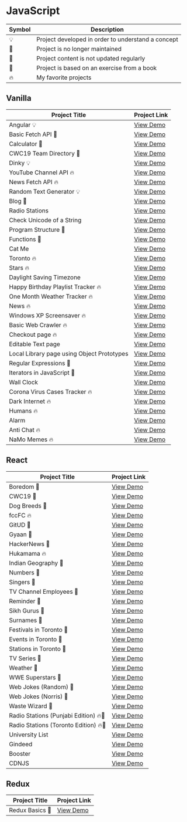 # JavaScript

| Symbol | Description                                        |
| ------ | -------------------------------------------------- |
| 💡     | Project developed in order to understand a concept |
| 📕     | Project is no longer maintained                    |
| 👶     | Project content is not updated regularly           |
| 📝     | Project is based on an exercise from a book        |
| 🔥     | My favorite projects                               |

## Vanilla

| Project Title                              | Project Link                                                             |
| ------------------------------------------ | ------------------------------------------------------------------------ |
| Angular 💡                                 | [View Demo](https://elegant-mccarthy-ef40e6.netlify.com/#!/)             |
| Basic Fetch API 📕                         | [View Demo](https://tpkahlon.github.io/javascript/basic-fetch-api)       |
| Calculator 📕                              | [View Demo](https://tpkahlon.github.io/javascript/calculator)            |
| CWC19 Team Directory 📕                    | [View Demo](https://upbeat-golick-be5f11.netlify.com/#!/)                |
| Dinky 💡                                   | [View Demo](https://tpkahlon.github.io/javascript/dinky)                 |
| YouTube Channel API 🔥                     | [View Demo](https://quirky-euclid-5569bd.netlify.app/#)                  |
| News Fetch API 🔥                          | [View Demo](https://tpkahlon.github.io/javascript/news-fetch-api)        |
| Random Text Generator 💡                   | [View Demo](https://tpkahlon.github.io/javascript/random-text-generator) |
| Blog 👶                                    | [View Demo](https://quirky-benz-c762ef.netlify.com/)                     |
| Radio Stations                             | [View Demo](https://tpkahlon.github.io/javascript/radio-app)             |
| Check Unicode of a String                  | [View Demo](https://tpkahlon.github.io/javascript/check-unicode)         |
| Program Structure 📝                       | [View Demo](https://tpkahlon.github.io/javascript/program-structure)     |
| Functions 📝                               | [View Demo](https://tpkahlon.github.io/javascript/functions)             |
| Cat Me                                     | [View Demo](https://tpkahlon.github.io/javascript/cat-gallery)           |
| Toronto 🔥                                 | [View Demo](https://tpkahlon.github.io/javascript/toronto)               |
| Stars 🔥                                   | [View Demo](https://tpkahlon.github.io/javascript/stars)                 |
| Daylight Saving Timezone                   | [View Demo](https://tpkahlon.github.io/javascript/1)                     |
| Happy Birthday Playlist Tracker 🔥         | [View Demo](https://sleepy-jang-7abe58.netlify.app/)                     |
| One Month Weather Tracker 🔥               | [View Demo](https://tpkahlon.github.io/javascript/3)                     |
| News 🔥                                    | [View Demo](https://tpkahlon.github.io/javascript/21)                    |
| Windows XP Screensaver 🔥                  | [View Demo](https://tpkahlon.github.io/javascript/15)                    |
| Basic Web Crawler 🔥                       | [View Demo](https://tpkahlon.github.io/javascript/16)                    |
| Checkout page 🔥                           | [View Demo](https://tpkahlon.github.io/javascript/17)                    |
| Editable Text page                         | [View Demo](https://tpkahlon.github.io/javascript/18)                    |
| Local Library page using Object Prototypes | [View Demo](https://tpkahlon.github.io/javascript/19)                    |
| Regular Expressions 📝                     | [View Demo](https://tpkahlon.github.io/javascript/22)                    |
| Iterators in JavaScript 📝                 | [View Demo](https://tpkahlon.github.io/javascript/24)                    |
| Wall Clock                                 | [View Demo](https://tpkahlon.github.io/javascript/25)                    |
| Corona Virus Cases Tracker 🔥              | [View Demo](https://tpkahlon.github.io/javascript/29)                    |
| Dark Internet 🔥                           | [View Demo](https://tpkahlon.github.io/javascript/26)                    |
| Humans 🔥                                  | [View Demo](https://tpkahlon.github.io/javascript/27A)                   |
| Alarm                                      | [View Demo](https://tpkahlon.github.io/javascript/23)                    |
| Anti Chat 🔥                               | [View Demo](https://tpkahlon.github.io/javascript/30)                    |
| NaMo Memes 🔥                              | [View Demo](https://tpkahlon.github.io/javascript/31)                    |

## React

| Project Title                         | Project Link                                                    |
| ------------------------------------- | --------------------------------------------------------------- |
| Boredom 📕                            | [View Demo](https://wonderful-swanson-2233c4.netlify.com/)      |
| CWC19 📕                              | [View Demo](https://youthful-bassi-42a1e5.netlify.com/)         |
| Dog Breeds 📕                         | [View Demo](https://kind-meninsky-ae7cc3.netlify.com/)          |
| fccFC 🔥                              | [View Demo](https://compassionate-dubinsky-2d2555.netlify.com/) |
| GitUD 📕                              | [View Demo](https://happy-lewin-3ff6a4.netlify.com/)            |
| Gyaan 📕                              | [View Demo](https://dazzling-volhard-b5528e.netlify.com/)       |
| HackerNews 📕                         | [View Demo](https://jovial-fermi-0158b7.netlify.com/)           |
| Hukamama 🔥                           | [View Demo](https://elastic-hodgkin-cc54dc.netlify.com/)        |
| Indian Geography 📕                   | [View Demo](https://amazing-murdock-0805dc.netlify.com/)        |
| Numbers 📕                            | [View Demo](https://blissful-cray-bf15cc.netlify.com/)          |
| Singers 📕                            | [View Demo](https://awesome-shirley-28fade.netlify.com/)        |
| TV Channel Employees 📕               | [View Demo](https://stoic-aryabhata-28792d.netlify.app/)        |
| Reminder 📕                           | [View Demo](https://cocky-nightingale-3a6e72.netlify.com/)      |
| Sikh Gurus 📕                         | [View Demo](https://eager-shockley-41b58e.netlify.com/)         |
| Surnames 📕                           | [View Demo](https://sad-heisenberg-f93eac.netlify.com/)         |
| Festivals in Toronto 📕               | [View Demo](https://determined-roentgen-84b6db.netlify.com/)    |
| Events in Toronto 📕                  | [View Demo](https://keen-babbage-e81c71.netlify.com/)           |
| Stations in Toronto 📕                | [View Demo](https://distracted-mestorf-486189.netlify.com/)     |
| TV Series 📕                          | [View Demo](https://quizzical-davinci-670359.netlify.com/)      |
| Weather 📕                            | [View Demo](https://elastic-hodgkin-a00af3.netlify.com/)        |
| WWE Superstars 📕                     | [View Demo](https://flamboyant-euler-c6c228.netlify.com/)       |
| Web Jokes (Random) 📕                 | [View Demo](https://sad-haibt-f5ecd8.netlify.com/)              |
| Web Jokes (Norris) 📕                 | [View Demo](https://cocky-bohr-541c8f.netlify.com/)             |
| Waste Wizard 📕                       | [View Demo](https://peaceful-euclid-06fc35.netlify.com/)        |
| Radio Stations (Punjabi Edition) 🔥📕 | [View Demo](https://nifty-elion-3c0ba6.netlify.com/)            |
| Radio Stations (Toronto Edition) 🔥📕 | [View Demo](https://jolly-newton-ec1afa.netlify.com/)           |
| University List                       | [View Demo](https://zen-ptolemy-fb42ee.netlify.com/)            |
| Gindeed                               | [View Demo](https://relaxed-bhaskara-f6d4a8.netlify.com/)       |
| Booster                               | [View Demo](https://nifty-jones-19ae51.netlify.app/)            |
| CDNJS                                 | [View Demo](https://eager-torvalds-186b2e.netlify.app/)         |

## Redux

| Project Title   | Project Link                                             |
| --------------- | -------------------------------------------------------- |
| Redux Basics 📝 | [View Demo](https://tpkahlon.github.io/javascript/redux) |
